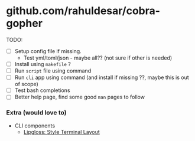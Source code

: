 # github.com/rahuldesar/cobra-gopher

TODO:

- [ ] Setup config file if missing.
  - Test yml/toml/json - maybe all?? (not sure if other is needed)
- [ ] Install using `makefile` ?
- [ ] Run `script` file using command
- [ ] Run `cli` app using command (and install if missing ??, maybe this is out of scope)
- [ ] Test bash completions
- [ ] Better help page, find some good `man` pages to follow

### Extra (would love to)

- CLI components
  - [Lipgloss: Style Terminal Layout](https://github.com/charmbracelet/lipgloss)
